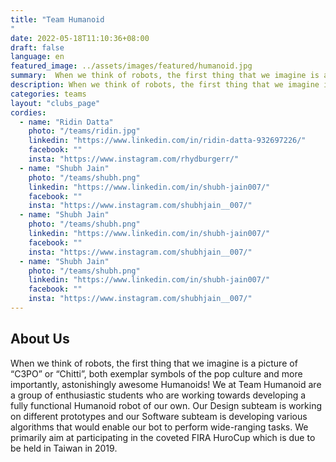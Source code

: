 ```yaml
---
title: "Team Humanoid
"
date: 2022-05-18T11:10:36+08:00
draft: false
language: en
featured_image: ../assets/images/featured/humanoid.jpg
summary:  When we think of robots, the first thing that we imagine is a picture of “C3PO” or “Chitti”, both exemplar symbols of the pop culture and more importantly, astonishingly awesome Humanoids! We at Team Humanoid are a group of enthusiastic students who are working towards developing a fully functional Humanoid robot of our own. 
description: When we think of robots, the first thing that we imagine is a picture of “C3PO” or “Chitti”, both exemplar symbols of the pop culture and more importantly, astonishingly awesome Humanoids! We at Team Humanoid are a group of enthusiastic students who are working towards developing a fully functional Humanoid robot of our own. 
categories: teams
layout: "clubs_page"
cordies:
  - name: "Ridin Datta"
    photo: "/teams/ridin.jpg"
    linkedin: "https://www.linkedin.com/in/ridin-datta-932697226/"
    facebook: ""
    insta: "https://www.instagram.com/rhydburgerr/"
  - name: "Shubh Jain"
    photo: "/teams/shubh.png"
    linkedin: "https://www.linkedin.com/in/shubh-jain007/"
    facebook: ""
    insta: "https://www.instagram.com/shubhjain__007/"
  - name: "Shubh Jain"
    photo: "/teams/shubh.png"
    linkedin: "https://www.linkedin.com/in/shubh-jain007/"
    facebook: ""
    insta: "https://www.instagram.com/shubhjain__007/"
  - name: "Shubh Jain"
    photo: "/teams/shubh.png"
    linkedin: "https://www.linkedin.com/in/shubh-jain007/"
    facebook: ""
    insta: "https://www.instagram.com/shubhjain__007/"
---
```

## About Us
When we think of robots, the first thing that we imagine is a picture of “C3PO” or “Chitti”, both exemplar symbols of the pop culture and more importantly, astonishingly awesome Humanoids! We at Team Humanoid are a group of enthusiastic students who are working towards developing a fully functional Humanoid robot of our own. Our Design subteam is working on different prototypes and our Software subteam is developing various algorithms that would enable our bot to perform wide-ranging tasks. We primarily aim at participating in the coveted FIRA HuroCup which is due to be held in Taiwan in 2019.

